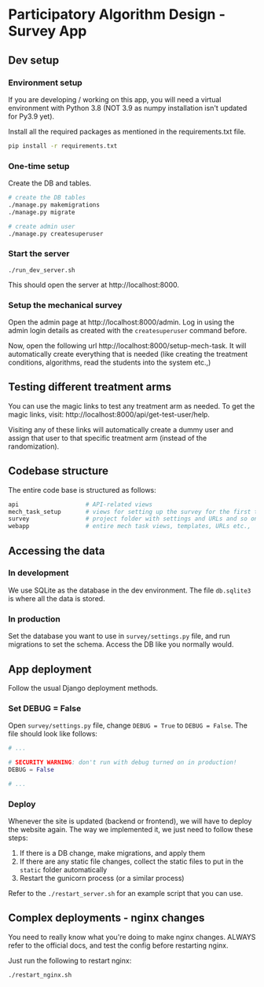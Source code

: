 # Participatory Algorithm Design - Survey App

## Dev setup

### Environment setup

If you are developing / working on this app, you will need a virtual environment with Python 3.8 (NOT 3.9 as numpy installation isn't updated for Py3.9 yet).

Install all the required packages as mentioned in the requirements.txt file.

```bash
pip install -r requirements.txt
```

### One-time setup

Create the DB and tables.

```bash
# create the DB tables
./manage.py makemigrations
./manage.py migrate

# create admin user
./manage.py createsuperuser
```

### Start the server

```
./run_dev_server.sh
```

This should open the server at http://localhost:8000.

### Setup the mechanical survey

Open the admin page at http://localhost:8000/admin. Log in using the admin login details as created with the `createsuperuser` command before.

Now, open the following url http://localhost:8000/setup-mech-task. It will automatically create everything that is needed (like creating the treatment conditions, algorithms, read the students into the system etc.,)

## Testing different treatment arms

You can use the magic links to test any treatment arm as needed. To get the magic links, visit: http://localhost:8000/api/get-test-user/help.

Visiting any of these links will automatically create a dummy user and assign that user to that specific treatment arm (instead of the randomization).

## Codebase structure

The entire code base is structured as follows:

```bash
api                   # API-related views
mech_task_setup       # views for setting up the survey for the first time
survey                # project folder with settings and URLs and so on
webapp                # entire mech task views, templates, URLs etc.,
```

## Accessing the data

### In development

We use SQLite as the database in the dev environment. The file `db.sqlite3` is where all the data is stored.

### In production

Set the database you want to use in `survey/settings.py` file, and run migrations to set the schema. Access the DB like you normally would.

## App deployment

Follow the usual Django deployment methods.

### Set DEBUG = False

Open `survey/settings.py` file, change `DEBUG = True` to `DEBUG = False`. The file should look like follows:

```python
# ...

# SECURITY WARNING: don't run with debug turned on in production!
DEBUG = False

# ...
```

### Deploy

Whenever the site is updated (backend or frontend), we will have to deploy the website again. The way we implemented it, we just need to follow these steps:

1. If there is a DB change, make migrations, and apply them
2. If there are any static file changes, collect the static files to put in the `static` folder automatically
3. Restart the gunicorn process (or a similar process)

Refer to the `./restart_server.sh` for an example script that you can use.


## Complex deployments - nginx changes

You need to really know what you're doing to make nginx changes. ALWAYS refer to the official docs, and test the config before restarting nginx.

Just run the following to restart nginx:

```bash
./restart_nginx.sh
```
